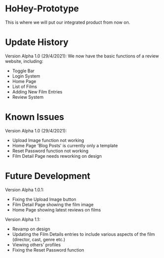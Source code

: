 # HoHey-Prototype
 
This is where we will put our integrated product from now on.

# Update History

Version Alpha 1.0 (29/4/2021):
We now have the basic functions of a review website, including:
- Toggle Bar
- Login System
- Home Page
- List of Films
- Adding New Film Entries
- Review System

# Known Issues

Version Alpha 1.0 (29/4/2021):
- Upload Image function not working
- Home Page 'Blog Posts' is currently only a template
- Reset Password function not working
- Film Detail Page needs reworking on design

# Future Development

Version Alpha 1.0.1:
- Fixing the Upload Image button
- Film Detail Page showing the film image
- Home Page showing latest reviews on films

Version Alpha 1.1:
- Revamp on design
- Updating the Film Details entries to include various aspects of the film (director, cast, genre etc.)
- Viewing others' profiles
- Fixing the Reset Password function
